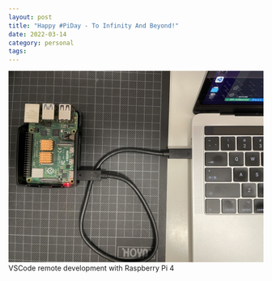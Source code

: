 ```yaml
---
layout: post
title: "Happy #PiDay - To Infinity And Beyond!"
date: 2022-03-14
category: personal
tags: 
---
```


![VSCode remote development with Raspberry Pi 4](/assets/piday.JPG)
VSCode remote development with Raspberry Pi 4